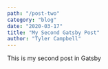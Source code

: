 ```yaml
---
path: "/post-two"
category: "blog"
date: "2020-03-17"
title: "My Second Gatsby Post"
author: "Tyler Campbell"
---
```


This is my second post in Gatsby
